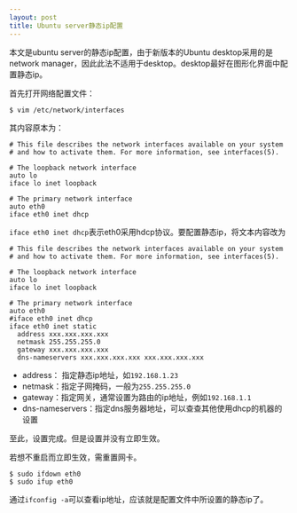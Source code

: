 ```yaml
---
layout: post
title: Ubuntu server静态ip配置
---
```


本文是ubuntu server的静态ip配置，由于新版本的Ubuntu desktop采用的是network manager，因此此法不适用于desktop。desktop最好在图形化界面中配置静态ip。

首先打开网络配置文件：

```
$ vim /etc/network/interfaces
```

其内容原本为：

```
# This file describes the network interfaces available on your system
# and how to activate them. For more information, see interfaces(5).

# The loopback network interface
auto lo
iface lo inet loopback

# The primary network interface
auto eth0
iface eth0 inet dhcp
```

`iface eth0 inet dhcp`表示eth0采用hdcp协议。要配置静态ip，将文本内容改为

```
# This file describes the network interfaces available on your system
# and how to activate them. For more information, see interfaces(5).

# The loopback network interface
auto lo
iface lo inet loopback

# The primary network interface
auto eth0
#iface eth0 inet dhcp
iface eth0 inet static
  address xxx.xxx.xxx.xxx
  netmask 255.255.255.0
  gateway xxx.xxx.xxx.xxx
  dns-nameservers xxx.xxx.xxx.xxx xxx.xxx.xxx.xxx
```

- address： 指定静态ip地址，如`192.168.1.23`
- netmask：指定子网掩码，一般为`255.255.255.0`
- gateway：指定网关，通常设置为路由的ip地址，例如`192.168.1.1`
- dns-nameservers：指定dns服务器地址，可以查查其他使用dhcp的机器的设置

至此，设置完成。但是设置并没有立即生效。

若想不重启而立即生效，需重置网卡。

```
$ sudo ifdown eth0
$ sudo ifup eth0
```

通过`ifconfig -a`可以查看ip地址，应该就是配置文件中所设置的静态ip了。

